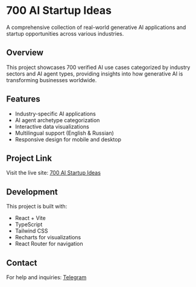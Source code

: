 
# 700 AI Startup Ideas

A comprehensive collection of real-world generative AI applications and startup opportunities across various industries.

## Overview

This project showcases 700 verified AI use cases categorized by industry sectors and AI agent types, providing insights into how generative AI is transforming businesses worldwide.

## Features

- Industry-specific AI applications
- AI agent archetype categorization
- Interactive data visualizations
- Multilingual support (English & Russian)
- Responsive design for mobile and desktop

## Project Link

Visit the live site: [700 AI Startup Ideas](https://lfgsyndicate.github.io/700-ai-startup-ideas/)

## Development

This project is built with:
- React + Vite
- TypeScript
- Tailwind CSS
- Recharts for visualizations
- React Router for navigation

## Contact

For help and inquiries: [Telegram](https://t.me/ruhunt)
